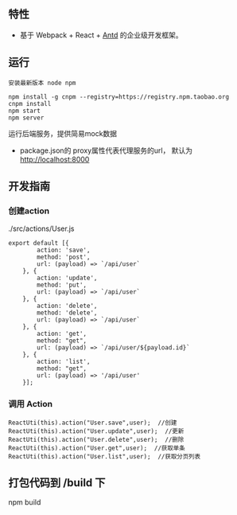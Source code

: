
## 特性

- 基于 Webpack + React + [Antd](https://github.com/antd) 的企业级开发框架。

## 运行
```
安装最新版本 node npm

npm install -g cnpm --registry=https://registry.npm.taobao.org
cnpm install
npm start
npm server
```
运行后端服务，提供简易mock数据
- package.json的 proxy属性代表代理服务的url， 默认为 [http://localhost:8000](http://localhost:8000)

## 开发指南

### 创建action
./src/actions/User.js
```
export default [{
        action: 'save',
        method: 'post',
        url: (payload) => `/api/user`
    }, {
        action: 'update',
        method: 'put',
        url: (payload) => `/api/user`
    }, {
        action: 'delete',
        method: 'delete',
        url: (payload) => `/api/user`
    }, {
        action: 'get',
        method: "get",
        url: (payload) => `/api/user/${payload.id}`
    }, {
        action: 'list',
        method: "get",
        url: (payload) => '/api/user'
    }];
```
### 调用 Action
```
ReactUti(this).action("User.save",user);  //创建
ReactUti(this).action("User.update",user);  //更新
ReactUti(this).action("User.delete",user);  //删除
ReactUti(this).action("User.get",user);  //获取单条
ReactUti(this).action("User.list",user);  //获取分页列表
```

## 打包代码到 /build 下
  npm build